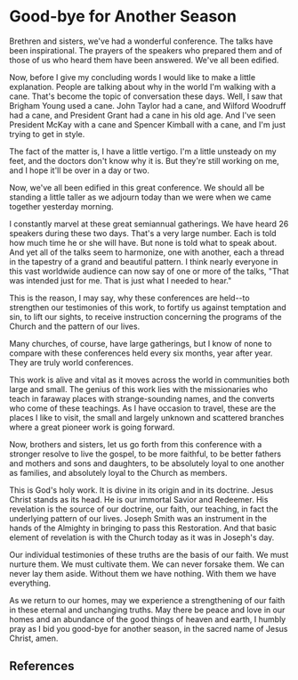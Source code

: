 # Good-bye for Another Season

Brethren and sisters, we've had a wonderful conference. The talks have been
inspirational. The prayers of the speakers who prepared them and of those of
us who heard them have been answered. We've all been edified.

Now, before I give my concluding words I would like to make a little
explanation. People are talking about why in the world I'm walking with a
cane. That's become the topic of conversation these days. Well, I saw that
Brigham Young used a cane. John Taylor had a cane, and Wilford Woodruff had a
cane, and President Grant had a cane in his old age. And I've seen President
McKay with a cane and Spencer Kimball with a cane, and I'm just trying to get
in style.

The fact of the matter is, I have a little vertigo. I'm a little unsteady on
my feet, and the doctors don't know why it is. But they're still working on
me, and I hope it'll be over in a day or two.

Now, we've all been edified in this great conference. We should all be
standing a little taller as we adjourn today than we were when we came
together yesterday morning.

I constantly marvel at these great semiannual gatherings. We have heard 26
speakers during these two days. That's a very large number. Each is told how
much time he or she will have. But none is told what to speak about. And yet
all of the talks seem to harmonize, one with another, each a thread in the
tapestry of a grand and beautiful pattern. I think nearly everyone in this
vast worldwide audience can now say of one or more of the talks, "That was
intended just for me. That is just what I needed to hear."

This is the reason, I may say, why these conferences are held--to strengthen
our testimonies of this work, to fortify us against temptation and sin, to
lift our sights, to receive instruction concerning the programs of the Church
and the pattern of our lives.

Many churches, of course, have large gatherings, but I know of none to compare
with these conferences held every six months, year after year. They are truly
world conferences.

This work is alive and vital as it moves across the world in communities both
large and small. The genius of this work lies with the missionaries who teach
in faraway places with strange-sounding names, and the converts who come of
these teachings. As I have occasion to travel, these are the places I like to
visit, the small and largely unknown and scattered branches where a great
pioneer work is going forward.

Now, brothers and sisters, let us go forth from this conference with a
stronger resolve to live the gospel, to be more faithful, to be better fathers
and mothers and sons and daughters, to be absolutely loyal to one another as
families, and absolutely loyal to the Church as members.

This is God's holy work. It is divine in its origin and in its doctrine. Jesus
Christ stands as its head. He is our immortal Savior and Redeemer. His
revelation is the source of our doctrine, our faith, our teaching, in fact the
underlying pattern of our lives. Joseph Smith was an instrument in the hands
of the Almighty in bringing to pass this Restoration. And that basic element
of revelation is with the Church today as it was in Joseph's day.

Our individual testimonies of these truths are the basis of our faith. We must
nurture them. We must cultivate them. We can never forsake them. We can never
lay them aside. Without them we have nothing. With them we have everything.

As we return to our homes, may we experience a strengthening of our faith in
these eternal and unchanging truths. May there be peace and love in our homes
and an abundance of the good things of heaven and earth, I humbly pray as I
bid you good-bye for another season, in the sacred name of Jesus Christ, amen.

## References

